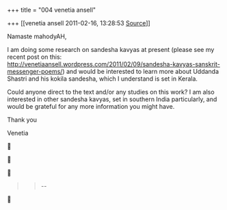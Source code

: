 +++
title = "004 venetia ansell"

+++
[[venetia ansell	2011-02-16, 13:28:53 [Source](https://groups.google.com/g/samskrita/c/5Eyn7ojT_Ao)]]



Namaste mahodyAH,

I am doing some research on sandesha kavyas at present (please see my recent post on this: <http://venetiaansell.wordpress.com/2011/02/09/sandesha-kavyas-sanskrit-messenger-poems/>) and would be interested to learn more about Uddanda Shastri and his kokila sandesha, which I understand is set in Kerala.

Could anyone direct to the text and/or any studies on this work? I am also interested in other sandesha kavyas, set in southern India particularly, and would be grateful for any more information you might have.

Thank you

Venetia  
  







> 
> > 
> > --  
> > 
> > 



